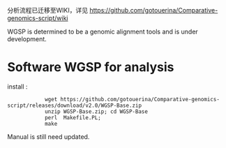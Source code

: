 分析流程已迁移至WIKI，详见 https://github.com/gotouerina/Comparative-genomics-script/wiki

WGSP is determined to be a genomic alignment tools and is under development.

# Software WGSP for analysis

install :

                wget https://github.com/gotouerina/Comparative-genomics-script/releases/download/v2.0/WGSP-Base.zip
                unzip WGSP-Base.zip; cd WGSP-Base
                perl  Makefile.PL;
                make

Manual is still need updated.





                



